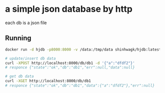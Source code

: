 # a simple json database by http

each db is a json file

## Running

```sh
docker run -d hjdb -p8000:8000 -v /data:/tmp/data shinhwagk/hjdb:latest

# update/insert db data
curl -XPOST http://localhost:8000/db/db1 -d '{"a":"dfdf2"}'
# responce {"state":"ok","db":"db1","err":null,"data":null}

# get db data
curl -XGET http://localhost:8000/db/db1
# responce {"state":"ok","db":"db1","data":{"a":"dfdf2"},"err":null}
```
